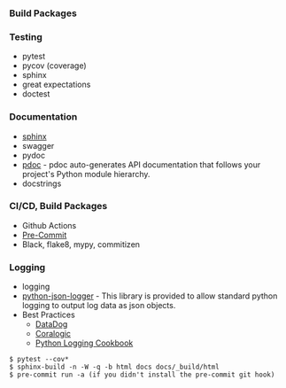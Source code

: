 ### Build Packages



### Testing
- pytest
- pycov (coverage)
- sphinx
- great expectations
- doctest

### Documentation
- [sphinx](https://www.sphinx-doc.org/en/master/)
- swagger
- pydoc
- [pdoc](https://pdoc.dev/docs/pdoc.html) - pdoc auto-generates API documentation that follows your project's Python module hierarchy.
- docstrings

### CI/CD, Build Packages
- Github Actions
- [Pre-Commit](https://pre-commit.com/)
- Black, flake8, mypy, commitizen

### Logging
- logging
- [python-json-logger](https://github.com/madzak/python-json-logger) - This library is provided to allow standard python logging to output log data as json objects. 
- Best Practices
    - [DataDog](https://www.datadoghq.com/blog/python-logging-best-practices/)
    - [Coralogic](https://coralogix.com/blog/python-logging-best-practices-tips/)
    - [Python Logging Cookbook](https://docs.python.org/3/howto/logging-cookbook.html)

```
$ pytest --cov*
$ sphinx-build -n -W -q -b html docs docs/_build/html
$ pre-commit run -a (if you didn't install the pre-commit git hook)
```
